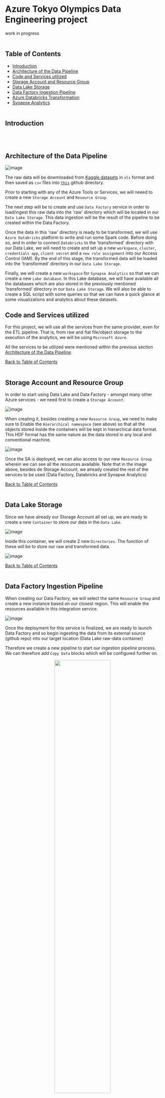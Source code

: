 # Azure Tokyo Olympics Data Engineering project

work in progress
&nbsp;    
&nbsp;    

## Table of Contents

- [Introduction](#introduction)
- [Architecture of the Data Pipeline](#architecture-of-the-data-pipeline)
- [Code and Services utilized](#code-and-services-utilized)
- [Storage Account and Resource Group](#storage-account-and-resource-group)
- [Data Lake Storage](#data-lake-storage)
- [Data Factory Ingestion Pipeline](#data-factory-ingestion-pipeline)
- [Azure Databricks Transformation](#azure-databricks-transformation)
- [Synapse Analytics](#synapse-analytics)
&nbsp;    
&nbsp;

## Introduction

&nbsp;    
&nbsp;    
## Architecture of the Data Pipeline


![image](https://github.com/GBlanch/Azure-Tokyo-Olympics-Data-Engineering-project/assets/136500426/6da6ca7c-1650-4371-8118-576bbb9f2fee)


The raw data will be dowmloaded from [Kaggle datasets](https://www.kaggle.com/datasets/arjunprasadsarkhel/2021-olympics-in-tokyo/data) in `xls` format and then saved as `csv` files into [`this`](https://github.com/GBlanch/Azure-Tokyo-Olympics-Data-Engineering-project/tree/main/data/raw) github directory. 

Prior to starting with any of the Azure Tools or Services, we will neeed to create a new `Storage Account` and `Resource Group`.

The next step will be to create and use `Data Factory` service in order to load/ingest this raw data into the 'raw' directory which will be located in our `Data Lake Storage`. This data ingestion will be the result of the pipeline to be created within the Data Factory.

Once the data in this 'raw' directory is ready to be transformed, we will use `Azure Databricks` platform to write and run some Spark code. 
Before doing so, and in order to connect `Databricks` to the 'transformed' directory with our Data Lake, we will need to create and set up a new `workspace`, `cluster`, `credentials app`, `client secret` and a `new role assignment` into our Access Control (IAM). 
By the end of this stage, the transformed data will be loaded into the 'transformed' directory in our `Data Lake Storage`.

Finally, we will create a new `workspace` for `Synapse Analytics` so that we can create a new `Lake database`. In this Lake database, we will have available all the databases which are also stored in the previously mentioned 'transformed' directory in our `Data Lake Storage`. We will also be able to create a SQL script with some queries so that we can have a quick glance at some visualizations and analytics about these datasets.


## Code and Services utilized

For this project, we will use all the services from the same provider, even for the ETL pipeline. That is, from raw and flat file/object storage to the execution of the analytics, we will be using `Microsoft Azure`. 

All the services to be utilized were mentioned within the previous section [Architecture of the Data Pipeline](#architecture-of-the-data-pipeline).

[Back to Table of Contents](#table-of-contents)
&nbsp;    
&nbsp;    


## Storage Account and Resource Group

In order to start using Data Lake and Data Factory - amongst many other Azure services - we need first to create a `Storage Account`.


![image](https://github.com/GBlanch/Azure-Tokyo-Olympics-Data-Engineering-project/assets/136500426/447aca01-32c9-4a7e-b5a6-572ce946338a)


When creating it, besides creating a new `Resource Group`, we need to make sure to Enable the `Hierarchical namespace` (see above) so that all the objects stored inside the containers will be kept in hierarchical data format. This HDF format has the same nature as the data stored in any local and conventional machine.


![image](https://github.com/GBlanch/Azure-Tokyo-Olympics-Data-Engineering-project/assets/136500426/35ebb05d-34b8-4143-a269-caac1aa6e66b)


Once the SA is deployed, we can also access to our new `Resource Group` wherein we can see all the resources available. Note that in the image above, besides de Storage Account, we already created the rest of the services to be used (Data Factory, Databricks and Synapse Analytics)

[Back to Table of Contents](#table-of-contents)
&nbsp;    
&nbsp;    

## Data Lake Storage 

Since we have already our Storage Account all set up, we are ready to create a new `Container` to store our data in the `Data Lake`. 


![image](https://github.com/GBlanch/Azure-Tokyo-Olympics-Data-Engineering-project/assets/136500426/e20a8b8a-4e66-4372-b6ff-2ab53b89ef7a)



Inside this container, we will create 2 new `Directories`. The function of these will be to store our raw and transformed data.


![image](https://github.com/GBlanch/Azure-Tokyo-Olympics-Data-Engineering-project/assets/136500426/347ae75d-e74a-4329-813e-10f3346b8af8)



[Back to Table of Contents](#table-of-contents)
&nbsp;    
&nbsp;    


## Data Factory Ingestion Pipeline

When creating our Data Factory, we will select the same `Resource Group` and create a new instance based on our closest region. This will enable the resources available in this integration service.

![image](https://github.com/GBlanch/Azure-Tokyo-Olympics-Data-Engineering-project/assets/136500426/f600c2ea-aba3-4be5-85ea-d612a634c1b2)

Once the deployment for this service is finalized, we are ready to launch Data Factory and so begin ingesting the data from its external source (github repo) into our target location (Data Lake raw-data container)

Therefore we create a new pipeline to start our ingestion pipeline process. We can therefore add `Copy Data` blocks which will be configured further on.

<p align="center">
<img src="https://github.com/GBlanch/Azure-Tokyo-Olympics-Data-Engineering-project/assets/136500426/c6d4c159-1bd2-41a5-b81a-4e405bb45638"  width="60%" height="60%">

Inside these blocks/instances, we mainly want to configure the tabs `Source` and `Sink`.

For the `Source` tab, we first create a new `Source Dataset`. 

Since our raw data is access through our HTTP server and it's stored in csv file format, we will select the HTTP and csv file formats when being asked by location, structure and data type in this step. Next, we need to create a `Linked service` within this new Dataset. Here is where we will pass the [`raw URL`](https://raw.githubusercontent.com/GBlanch/Azure-Tokyo-Olympics-Data-Engineering-project/main/data/raw/Coaches.csv) from our git repository.

<p align="center">
<img src="https://github.com/GBlanch/Azure-Tokyo-Olympics-Data-Engineering-project/assets/136500426/a56e247c-80f3-4d45-8801-6a71d3ce8638"  width="60%" height="60%">

When the `Linked service` is already created we make sure the `Frist row as header` option is checked to avoid future data cleaning/transformation, as shown below:


<p align="center">
<img src="https://github.com/GBlanch/Azure-Tokyo-Olympics-Data-Engineering-project/assets/136500426/4ff5b4f6-da7e-4583-b51c-39596f620ff3"  width="60%" height="60%">

Next, we will set up our `Sink`. This step will call for creating a new `Sink dataset` so that we can connect to Azure Data Lake Storage. We are using the same `Storage account` we created before.


<p align="center">
<img src="https://github.com/GBlanch/Azure-Tokyo-Olympics-Data-Engineering-project/assets/136500426/584a7ca8-77ed-4435-8a5c-a5f39f51d56a"  width="60%" height="60%">


Once the `Linked Services` from our Data Factory to our Data Lake Storage is created, we will define the destination file path. We can browse to navigate into our raw-data directory we created before inside our Container. We finally create a name for the csv file to be stored and select `None` for the `Import schema` option.

<p align="center">
<img src="https://github.com/GBlanch/Azure-Tokyo-Olympics-Data-Engineering-project/assets/136500426/8b16915a-8d19-4ec8-902a-44b4edbb4da1"  width="60%" height="60%">


We will repeat the same process for the other 4 csv flat files. Once they're all set, we are ready to validated and debug.

Then the ingestion pipeline results as follows:


<p align="center">
<img src="https://github.com/GBlanch/Azure-Tokyo-Olympics-Data-Engineering-project/assets/136500426/c56bda83-1c9f-4513-bbc4-f0550d5767e3"  width="100%" height="100%">


And so we can find all these datasets inside our raw-data directory we created before in our Container.

<p align="center">
<img src="https://github.com/GBlanch/Azure-Tokyo-Olympics-Data-Engineering-project/assets/136500426/f4dfc6e3-ccdb-460a-a8ca-782365a1e476)"  width="80%" height="80%">

Therefore, after finalizing the ingestion and storage of the data, we can move onto the Transformation stage with Azure Databricks service

[Back to Table of Contents](#table-of-contents)
&nbsp;    
&nbsp;    

## Azure Databricks Transformation

Likewise when we set up our Data Factory service, we will use the same `Resource Group` that we created when setting up our `Storage Account` at the beginning of this project:

![image](https://github.com/GBlanch/Azure-Tokyo-Olympics-Data-Engineering-project/assets/136500426/df4b6961-c4cc-412f-adb4-25a694066210)

Once we launch the workspace, we create a `Compute` so that we can run our Spark code.

![image](https://github.com/GBlanch/Azure-Tokyo-Olympics-Data-Engineering-project/assets/136500426/9a7b185e-b138-477b-b253-e6400c872027)

When cresting our `Cluster`, we will select `Single Node` as we won't be needing to use multiple machines or much resources to run our Transformation code.

Before writing any Spark code, we need to register an app in order to get some credentials. This step will allow us to go through the authentication process in order to mount the Data Lake storage to the Data Factory.


![image](https://github.com/GBlanch/Azure-Tokyo-Olympics-Data-Engineering-project/assets/136500426/3da3891a-29b1-4b1c-aad1-28fe70fe068c)


Once our app is created and we have its `Application (client) ID` and `Directory (tenant) ID`, we next create a `Secret ID` and its `Secret Key` by creating a new `Client Secret`.

![image](https://github.com/GBlanch/Azure-Tokyo-Olympics-Data-Engineering-project/assets/136500426/a3dbd61e-ca50-4fc7-a681-c36be19ffc72)

Once we have these 3 credentials, it is highly recommended to store them into a Key Vault. This would minimize the chances for our credentials to be exposed/leaked through our code.

Moving foward, we can proceed now to write the `Apache Spark script` in which we will create our `configuration format`(a.k.a. config) and `mounting point`, as they are shown below respectively:

![image](https://github.com/GBlanch/Azure-Tokyo-Olympics-Data-Engineering-project/assets/136500426/2cedd341-9e4d-4b3e-a9bd-44c6bc72ceaf)

The last step to configure prior to start our transformation code, is to explicitly give access to the app to handle - or even read -any kind of object from the selected container. 

We will do this through the IAM framework within the container we created before. We will select `Storage Blob Data Contributor` in the section `Add role assignment`

![image](https://github.com/GBlanch/Azure-Tokyo-Olympics-Data-Engineering-project/assets/136500426/73f9be87-fbdd-4b06-b133-5414289826d6)


Once we have done all this, we will be able to mount the data lake shown below into this new location/mounting point `/mnt/tokyoolympic`, this is to say:

![image](https://github.com/GBlanch/Azure-Tokyo-Olympics-Data-Engineering-project/assets/136500426/e8e12ada-1f7e-48a0-9fc4-74a2b4a29eb0)



And so we are all set to start writting the `transformation Spark code`. This is, we will briefly show how we read, transform and load some of the data at once. We will use the function `option()` to regard the first row as the header, as well as to cast some of the data type from string to integer. The two Spark property names to be used within this function `option()` are `header` and `inferSchema`, and they are shown below:

![image](https://github.com/GBlanch/Azure-Tokyo-Olympics-Data-Engineering-project/assets/136500426/135e2379-57cb-4165-bd89-f32895a64c82)


After executing all the basic data transformation, we can even perform here in `Databricks` some other essential analytical queries such as:

![image](https://github.com/GBlanch/Azure-Tokyo-Olympics-Data-Engineering-project/assets/136500426/c4bab543-bb6f-4617-a1ee-f514d04cbac8)


![image](https://github.com/GBlanch/Azure-Tokyo-Olympics-Data-Engineering-project/assets/136500426/3e7359e9-e1d9-4509-9e24-79b5885f2d1e)

For more transformation and analytic queries using `Spark Apache` , please refer to the entire script and its explanation which can be found [`here`](). 

Moving forward, we are ready to write the data into our container. The code for doing this is shown in the first image below:

![image](https://github.com/GBlanch/Azure-Tokyo-Olympics-Data-Engineering-project/assets/136500426/9f81be94-3fef-47a5-ab93-de66961142ea)

And so, if we check our container, we can find our objects written/stored there:

![image](https://github.com/GBlanch/Azure-Tokyo-Olympics-Data-Engineering-project/assets/136500426/7aa5bed4-e622-4691-810a-25999cabf308)

In the image above we see how `Apache Spark` stores the data in the form of different type of metadata, all of them being Binary Large Objects (blob) in this case. Was the data to be transferred really large, we could even select the number of partitions we could want to create for that dataset.

[Back to Table of Contents](#table-of-contents)
&nbsp;    
&nbsp;    

## Synapse Analytics

We start creating its workspace the same way as we did with `Azure Databricks`. We select the same `Resource Group` , `Storage Location` and `Primary ADLS` we created before, as shown below:

![image](https://github.com/GBlanch/Azure-Tokyo-Olympics-Data-Engineering-project/assets/136500426/7bfdf79a-a2ac-49c3-b8d7-b09cf1a592e3)


Once these changes are deployed, we can open `Synapse Studio` ans start creating a `Data Lake` in which we will create a new database. In this new database we will create a new table and this will be linked with the same `Linked Services` we created when setting up our `Data Lake Storage` . This results as follows:



<p align="center">
<img src="https://github.com/GBlanch/Azure-Tokyo-Olympics-Data-Engineering-project/assets/136500426/e99d05bb-4620-400b-96a3-bc7cd41ac6f9"  width="80%" height="80%">


<p align="center">
<img src="https://github.com/GBlanch/Azure-Tokyo-Olympics-Data-Engineering-project/assets/136500426/ebc63d25-1674-4bd0-ba76-596a9da0f85b"  width="50%" height="50%">

When being asked for the input file or directory, we will browse to the location in which we stored the partition files we generated at the end of the [`transformation Spark code`]() in `Azure Databricks`. These being:

<p align="center">
<img src="https://github.com/GBlanch/Azure-Tokyo-Olympics-Data-Engineering-project/assets/136500426/468df478-1b04-474c-b786-d9691b480f57"  width="100%" height="100%">


Once all the tables are created and validated, we can publish them into our database:

<p align="center">
<img src="https://github.com/GBlanch/Azure-Tokyo-Olympics-Data-Engineering-project/assets/136500426/d91740bf-ef1c-4208-9586-f8e15d5b82f6"  width="100%" height="100%">

We are ready now to create a new SQL script in which we can define the queries we want to visualize through the `Results` tab in form of `Tables` and `Charts`.

[Back to Table of Contents](#table-of-contents)
&nbsp;    
&nbsp;    

